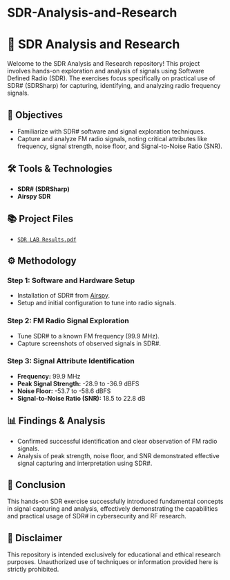 # SDR-Analysis-and-Research

# 📡 SDR Analysis and Research

Welcome to the SDR Analysis and Research repository! This project involves hands-on exploration and analysis of signals using Software Defined Radio (SDR). The exercises focus specifically on practical use of SDR# (SDRSharp) for capturing, identifying, and analyzing radio frequency signals.

## 🎯 Objectives
- Familiarize with SDR# software and signal exploration techniques.
- Capture and analyze FM radio signals, noting critical attributes like frequency, signal strength, noise floor, and Signal-to-Noise Ratio (SNR).

## 🛠️ Tools & Technologies
- **SDR# (SDRSharp)**
- **Airspy SDR**

## 📚 Project Files
- [`SDR LAB Results.pdf`](https://github.com/DDMetoyer/SDR-Analysis-and-Research/blob/main/SDR%20LAB%20Results%20copy.pdf)
## ⚙️ Methodology

### Step 1: Software and Hardware Setup
- Installation of SDR# from [Airspy](https://airspy.com/download).
- Setup and initial configuration to tune into radio signals.

### Step 2: FM Radio Signal Exploration
- Tune SDR# to a known FM frequency (99.9 MHz).
- Capture screenshots of observed signals in SDR#.

### Step 3: Signal Attribute Identification
- **Frequency:** 99.9 MHz
- **Peak Signal Strength:** -28.9 to -36.9 dBFS
- **Noise Floor:** -53.7 to -58.6 dBFS
- **Signal-to-Noise Ratio (SNR):** 18.5 to 22.8 dB

## 📊 Findings & Analysis
- Confirmed successful identification and clear observation of FM radio signals.
- Analysis of peak strength, noise floor, and SNR demonstrated effective signal capturing and interpretation using SDR#.

## 🚩 Conclusion
This hands-on SDR exercise successfully introduced fundamental concepts in signal capturing and analysis, effectively demonstrating the capabilities and practical usage of SDR# in cybersecurity and RF research.

## 📌 Disclaimer
This repository is intended exclusively for educational and ethical research purposes. Unauthorized use of techniques or information provided here is strictly prohibited.
